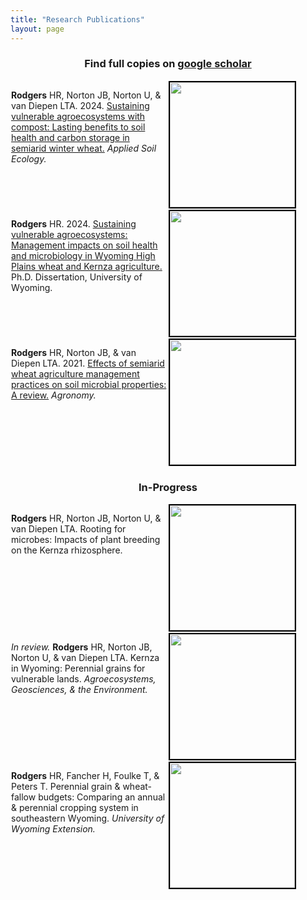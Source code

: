 ```yaml
---
title: "Research Publications"
layout: page
---
```


<!--CSS styling-->
<style>
  .side-by-side {display: flex;}
  .side-by-side > div {flex: 1;padding: 1px;}
  .image-border {border: 2px solid black;}
</style>

<style>
h1, h2, h3 {text-align: center;}
</style>

<!--Subtitle-->
### Find full copies on [google scholar](https://scholar.google.com/citations?user=https://scholar.google.com/citations?user=rK1CuzcAAAAJ&hl=en&user=rK1CuzcAAAAJ)

<!--PAPER 1: OREI-->
<div class="side-by-side"> <div>

<p> <strong>Rodgers</strong> 
HR, Norton JB, Norton U, & van Diepen LTA. 2024. <a target="_blank" href="https://doi.org/10.1016/j.apsoil.2024.105716">Sustaining vulnerable agroecosystems with compost: Lasting benefits to soil health and carbon storage in semiarid winter wheat.</a> 
<em>Applied Soil Ecology.</em> </p>

</div> <div>
<img src="/images/edited/wheat_fallow.png" width="200" class="image-border">
</div> </div>

<!--PAPER 2: Dissertation-->
<div class="side-by-side"> <div>

<p> <strong>Rodgers</strong> HR. 2024. 
<a target="_blank" href="https://www.proquest.com/docview/3094699934?fromopenview=true&pq-origsite=gscholar&sourcetype=Dissertations%20&%20Theses">Sustaining vulnerable agroecosystems: Management impacts on soil health and microbiology in Wyoming High Plains wheat and Kernza agriculture.</a> 
Ph.D. Dissertation, University of Wyoming. </p>

</div> <div>
<img src="/images/edited/measuring_plants.jpg" width="200" class="image-border">
</div> </div>

<!--PAPER 3: Review-->
<div class="side-by-side"> <div>

<p> <strong>Rodgers</strong> HR, Norton JB, & van Diepen LTA. 2021. 
<a target="_blank" href="https://doi.org/10.3390/agronomy11050852">Effects of semiarid wheat agriculture management practices on soil microbial properties: A review.</a> <em>Agronomy.</em> </p>

</div> <div>
<img src="/images/edited/ai_roots2.png" width="200" class="image-border">
</div> </div>

### In-Progress

<!--PAPER 4: Rhizosphere-->
<div class="side-by-side"> <div>

<p> <strong>Rodgers</strong> HR, Norton JB, Norton U, & van Diepen LTA. Rooting for microbes: Impacts of plant breeding on the Kernza rhizosphere.</p>
  
</div> <div>
<img src="/images/edited/rhizo.jpg" width="200" class="image-border">
</div> </div>

<!--PAPER 5: Kernza Wyoming-->
<div class="side-by-side"> <div>

<p> <em>In review.</em> <strong> Rodgers</strong> HR, Norton JB, Norton U, & van Diepen LTA. Kernza in Wyoming: Perennial grains for vulnerable lands. <em> Agroecosystems, Geosciences, & the Environment.</em> </p>

</div> <div>
<img src="/images/edited/three_roots.jpg" width="200" class="image-border">
</div> </div>

<!--PAPER 6: Bulletin-->
<div class="side-by-side"> <div>

<p> <strong>Rodgers</strong> HR, Fancher H, Foulke T, & Peters T. Perennial grain & wheat-fallow budgets: Comparing an annual & perennial cropping system in southeastern Wyoming. <em> University of Wyoming Extension.</em></p>

</div> <div>
<img src="/images/edited/kernza_products.png" width="200" class="image-border">
</div> </div>

